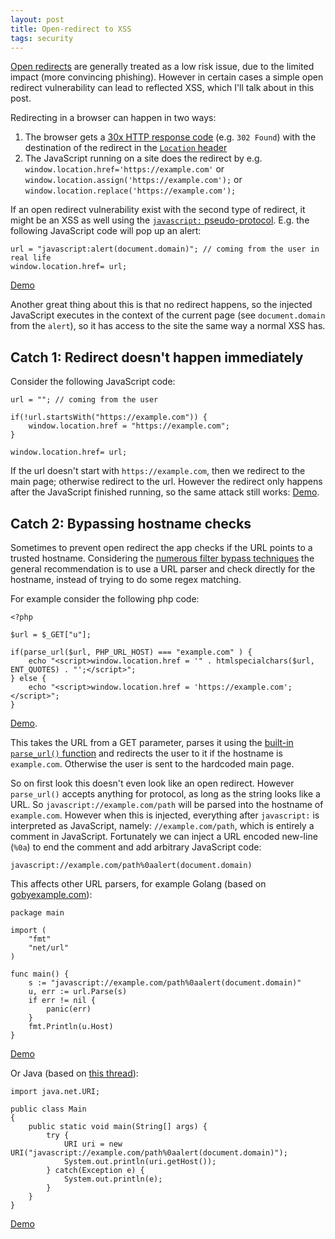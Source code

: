 ```yaml
---
layout: post
title: Open-redirect to XSS
tags: security
---
```


[Open redirects](https://cheatsheetseries.owasp.org/cheatsheets/Unvalidated_Redirects_and_Forwards_Cheat_Sheet.html) are generally treated as a low risk issue, due to the limited impact (more convincing phishing). However in certain cases a simple open redirect vulnerability can lead to reflected XSS, which I'll talk about in this post.

Redirecting in a browser can happen in two ways:

1. The browser gets a [30x HTTP response code](https://en.wikipedia.org/wiki/List_of_HTTP_status_codes#3xx_redirection) (e.g. `302 Found`) with the destination of the redirect in the [`Location` header](https://developer.mozilla.org/en-US/docs/Web/HTTP/Headers/Location)
2. The JavaScript running on a site does the redirect by e.g. `window.location.href='https://example.com'` or
 `window.location.assign('https://example.com');` or `window.location.replace('https://example.com');`

If an open redirect vulnerability exist with the second type of redirect, it might be an XSS as well using the [`javascript:` pseudo-protocol](https://stackoverflow.com/questions/2321469/when-do-i-need-to-specify-the-javascript-protocol). E.g. the following JavaScript code will pop up an alert:

```
url = "javascript:alert(document.domain)"; // coming from the user in real life
window.location.href= url;
```

[Demo](https://jsfiddle.net/MarkSzs/zedqtk75/2/)

Another great thing about this is that no redirect happens, so the injected JavaScript executes in the context of the current page (see `document.domain` from the `alert`), so it has access to the site the same way a normal XSS has.

## Catch 1: Redirect doesn't happen immediately

Consider the following JavaScript  code:

```
url = ""; // coming from the user

if(!url.startsWith("https://example.com")) {
	window.location.href = "https://example.com";
}

window.location.href= url;
```

If the url doesn't start with `https://example.com`, then we redirect to the main page; otherwise redirect to the url. However the  redirect only happens after the JavaScript finished running, so the same attack still works: [Demo](https://jsfiddle.net/MarkSzs/ts5ghokx/1/).

## Catch 2: Bypassing hostname checks

Sometimes to prevent open redirect the app checks if the URL points to a trusted hostname. Considering the [numerous filter bypass techniques](https://book.hacktricks.xyz/pentesting-web/open-redirect) the general recommendation is to use a URL parser and check directly for the hostname, instead of trying to do some regex matching.

For example consider the following php code:

```
<?php

$url = $_GET["u"];

if(parse_url($url, PHP_URL_HOST) === "example.com" ) {
    echo "<script>window.location.href = '" . htmlspecialchars($url, ENT_QUOTES) . "';</script>";
} else {
    echo "<script>window.location.href = 'https://example.com';</script>";
}
```

[Demo](https://3v4l.org/PU24n).

This takes the URL from a GET parameter, parses it using the [built-in `parse_url()` function](https://www.php.net/manual/en/function.parse-url.php) and redirects the user to it if the hostname is `example.com`. Otherwise the user is sent to the hardcoded main page.

So on first look this doesn't even look like an open redirect. However `parse_url()` accepts anything for protocol, as long as the string looks like a URL. So `javascript://example.com/path` will be parsed into the hostname of `example.com`. However when this is injected, everything after `javascript:` is interpreted as JavaScript, namely: `//example.com/path`, which is entirely a comment in JavaScript. Fortunately we can inject a URL encoded new-line (`%0a`) to end the comment and add arbitrary JavaScript code:

```
javascript://example.com/path%0aalert(document.domain)
```

This affects other URL parsers, for example Golang (based on [gobyexample.com](https://gobyexample.com/url-parsing)):

```
package main

import (
	"fmt"
	"net/url"
)

func main() {
	s := "javascript://example.com/path%0aalert(document.domain)"
	u, err := url.Parse(s)
	if err != nil {
		panic(err)
	}
	fmt.Println(u.Host)
}
```

[Demo](https://play.golang.org/p/M6vu7UBcryx)

Or Java (based on [this thread](https://stackoverflow.com/questions/9607903/get-domain-name-from-given-url)):

```
import java.net.URI;

public class Main
{
	public static void main(String[] args) {
	    try {
    	    URI uri = new URI("javascript://example.com/path%0aalert(document.domain)");
	    	System.out.println(uri.getHost());
	    } catch(Exception e) {
	        System.out.println(e);
	    }
	}
}
```


[Demo](https://onlinegdb.com/r2z9XNmJ_)
